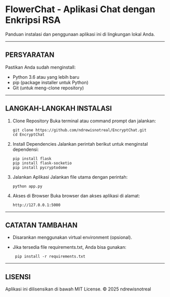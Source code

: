 FlowerChat - Aplikasi Chat dengan Enkripsi RSA
================================================

Panduan instalasi dan penggunaan aplikasi ini di lingkungan lokal Anda.

------------------------------------------------------------
PERSYARATAN
------------------------------------------------------------
Pastikan Anda sudah menginstall:
- Python 3.6 atau yang lebih baru
- pip (package installer untuk Python)
- Git (untuk meng-clone repository)

------------------------------------------------------------
LANGKAH-LANGKAH INSTALASI
------------------------------------------------------------

1. Clone Repository
   Buka terminal atau command prompt dan jalankan:
   
       git clone https://github.com/ndrewisnotreal/EncryptChat.git
       cd EncryptChat

2. Install Dependencies
   Jalankan perintah berikut untuk menginstal dependensi:

       pip install flask
       pip install flask-socketio
       pip install pycryptodome

3. Jalankan Aplikasi
   Jalankan file utama dengan perintah:

       python app.py

4. Akses di Browser
   Buka browser dan akses aplikasi di alamat:

       http://127.0.0.1:5000

------------------------------------------------------------
CATATAN TAMBAHAN
------------------------------------------------------------
- Disarankan menggunakan virtual environment (opsional).
- Jika tersedia file requirements.txt, Anda bisa gunakan:

       pip install -r requirements.txt

------------------------------------------------------------
LISENSI
------------------------------------------------------------
Aplikasi ini dilisensikan di bawah MIT License.
© 2025 ndrewisnotreal
